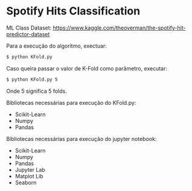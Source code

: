 # Spotify Hits Classification
ML Class
Dataset: https://www.kaggle.com/theoverman/the-spotify-hit-predictor-dataset

Para a execução do algoritmo, exectuar:

``` bash
$ python KFold.py
```

Caso queira passar o valor de K-Fold como parâmetro, executar:

``` bash
$ python KFold.py 5
```

Onde 5 significa 5 folds.

Bibliotecas necessárias para execução do KFold.py:

- Scikit-Learn
- Numpy
- Pandas

Bibliotecas necessárias para execução do jupyter notebook:

- Scikit-Learn
- Numpy
- Pandas
- Jupyter Lab
- Matplot Lib
- Seaborn
